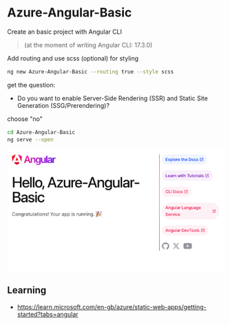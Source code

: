 # Azure-Angular-Basic

Create an basic project with Angular CLI

> (at the moment of writing Angular CLI: 17.3.0)

Add routing and use scss (optional) for styling

```bash
ng new Azure-Angular-Basic --routing true --style scss
```

get the question:

- Do you want to enable Server-Side Rendering (SSR) and Static Site Generation (SSG/Prerendering)?

choose "no"

```bash
cd Azure-Angular-Basic
ng serve --open
```

![](images/angular_17.png)

## Learning

- https://learn.microsoft.com/en-gb/azure/static-web-apps/getting-started?tabs=angular
